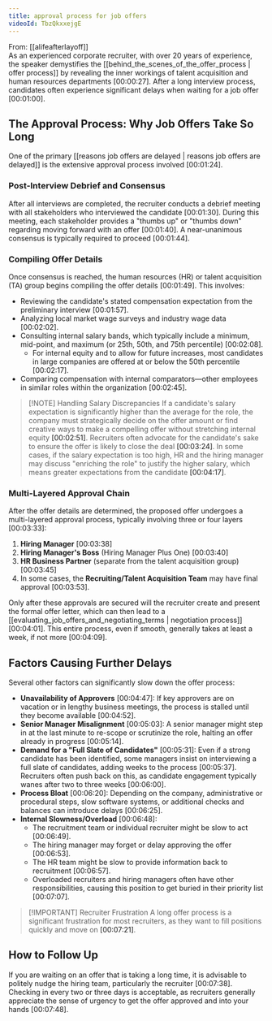 ```yaml
---
title: approval process for job offers
videoId: TbzQkxxejgE
---
```


From: [[alifeafterlayoff]] <br/> 
As an experienced corporate recruiter, with over 20 years of experience, the speaker demystifies the [[behind_the_scenes_of_the_offer_process | offer process]] by revealing the inner workings of talent acquisition and human resources departments <a class="yt-timestamp" data-t="00:00:27">[00:00:27]</a>. After a long interview process, candidates often experience significant delays when waiting for a job offer <a class="yt-timestamp" data-t="00:01:00">[00:01:00]</a>.

## The Approval Process: Why Job Offers Take So Long

One of the primary [[reasons job offers are delayed | reasons job offers are delayed]] is the extensive approval process involved <a class="yt-timestamp" data-t="00:01:24">[00:01:24]</a>.

### Post-Interview Debrief and Consensus

After all interviews are completed, the recruiter conducts a debrief meeting with all stakeholders who interviewed the candidate <a class="yt-timestamp" data-t="00:01:30">[00:01:30]</a>. During this meeting, each stakeholder provides a "thumbs up" or "thumbs down" regarding moving forward with an offer <a class="yt-timestamp" data-t="00:01:40">[00:01:40]</a>. A near-unanimous consensus is typically required to proceed <a class="yt-timestamp" data-t="00:01:44">[00:01:44]</a>.

### Compiling Offer Details

Once consensus is reached, the human resources (HR) or talent acquisition (TA) group begins compiling the offer details <a class="yt-timestamp" data-t="00:01:49">[00:01:49]</a>. This involves:
*   Reviewing the candidate's stated compensation expectation from the preliminary interview <a class="yt-timestamp" data-t="00:01:57">[00:01:57]</a>.
*   Analyzing local market wage surveys and industry wage data <a class="yt-timestamp" data-t="00:02:02">[00:02:02]</a>.
*   Consulting internal salary bands, which typically include a minimum, mid-point, and maximum (or 25th, 50th, and 75th percentile) <a class="yt-timestamp" data-t="00:02:08">[00:02:08]</a>.
    *   For internal equity and to allow for future increases, most candidates in large companies are offered at or below the 50th percentile <a class="yt-timestamp" data-t="00:02:17">[00:02:17]</a>.
*   Comparing compensation with internal comparators—other employees in similar roles within the organization <a class="yt-timestamp" data-t="00:02:45">[00:02:45]</a>.

> [!NOTE] Handling Salary Discrepancies
> If a candidate's salary expectation is significantly higher than the average for the role, the company must strategically decide on the offer amount or find creative ways to make a compelling offer without stretching internal equity <a class="yt-timestamp" data-t="00:02:51">[00:02:51]</a>. Recruiters often advocate for the candidate's sake to ensure the offer is likely to close the deal <a class="yt-timestamp" data-t="00:03:24">[00:03:24]</a>. In some cases, if the salary expectation is too high, HR and the hiring manager may discuss "enriching the role" to justify the higher salary, which means greater expectations from the candidate <a class="yt-timestamp" data-t="00:04:17">[00:04:17]</a>.

### Multi-Layered Approval Chain

After the offer details are determined, the proposed offer undergoes a multi-layered approval process, typically involving three or four layers <a class="yt-timestamp" data-t="00:03:33">[00:03:33]</a>:
1.  **Hiring Manager** <a class="yt-timestamp" data-t="00:03:38">[00:03:38]</a>
2.  **Hiring Manager's Boss** (Hiring Manager Plus One) <a class="yt-timestamp" data-t="00:03:40">[00:03:40]</a>
3.  **HR Business Partner** (separate from the talent acquisition group) <a class="yt-timestamp" data-t="00:03:45">[00:03:45]</a>
4.  In some cases, the **Recruiting/Talent Acquisition Team** may have final approval <a class="yt-timestamp" data-t="00:03:53">[00:03:53]</a>.

Only after these approvals are secured will the recruiter create and present the formal offer letter, which can then lead to a [[evaluating_job_offers_and_negotiating_terms | negotiation process]] <a class="yt-timestamp" data-t="00:04:01">[00:04:01]</a>. This entire process, even if smooth, generally takes at least a week, if not more <a class="yt-timestamp" data-t="00:04:09">[00:04:09]</a>.

## Factors Causing Further Delays

Several other factors can significantly slow down the offer process:

*   **Unavailability of Approvers** <a class="yt-timestamp" data-t="00:04:47">[00:04:47]</a>: If key approvers are on vacation or in lengthy business meetings, the process is stalled until they become available <a class="yt-timestamp" data-t="00:04:52">[00:04:52]</a>.
*   **Senior Manager Misalignment** <a class="yt-timestamp" data-t="00:05:03">[00:05:03]</a>: A senior manager might step in at the last minute to re-scope or scrutinize the role, halting an offer already in progress <a class="yt-timestamp" data-t="00:05:14">[00:05:14]</a>.
*   **Demand for a "Full Slate of Candidates"** <a class="yt-timestamp" data-t="00:05:31">[00:05:31]</a>: Even if a strong candidate has been identified, some managers insist on interviewing a full slate of candidates, adding weeks to the process <a class="yt-timestamp" data-t="00:05:37">[00:05:37]</a>. Recruiters often push back on this, as candidate engagement typically wanes after two to three weeks <a class="yt-timestamp" data-t="00:06:00">[00:06:00]</a>.
*   **Process Bloat** <a class="yt-timestamp" data-t="00:06:20">[00:06:20]</a>: Depending on the company, administrative or procedural steps, slow software systems, or additional checks and balances can introduce delays <a class="yt-timestamp" data-t="00:06:25">[00:06:25]</a>.
*   **Internal Slowness/Overload** <a class="yt-timestamp" data-t="00:06:48">[00:06:48]</a>:
    *   The recruitment team or individual recruiter might be slow to act <a class="yt-timestamp" data-t="00:06:49">[00:06:49]</a>.
    *   The hiring manager may forget or delay approving the offer <a class="yt-timestamp" data-t="00:06:53">[00:06:53]</a>.
    *   The HR team might be slow to provide information back to recruitment <a class="yt-timestamp" data-t="00:06:57">[00:06:57]</a>.
    *   Overloaded recruiters and hiring managers often have other responsibilities, causing this position to get buried in their priority list <a class="yt-timestamp" data-t="00:07:07">[00:07:07]</a>.

> [!IMPORTANT] Recruiter Frustration
> A long offer process is a significant frustration for most recruiters, as they want to fill positions quickly and move on <a class="yt-timestamp" data-t="00:07:21">[00:07:21]</a>.

## How to Follow Up

If you are waiting on an offer that is taking a long time, it is advisable to politely nudge the hiring team, particularly the recruiter <a class="yt-timestamp" data-t="00:07:38">[00:07:38]</a>. Checking in every two or three days is acceptable, as recruiters generally appreciate the sense of urgency to get the offer approved and into your hands <a class="yt-timestamp" data-t="00:07:48">[00:07:48]</a>.